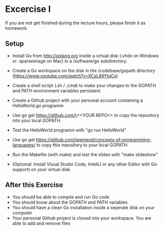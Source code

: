# Excercise I

If you are not get finished during the lecture hours, please finish it as homework.


## Setup

- Install Go from http://golang.org inside a virtual disk 
  (.vhdx on Windows or .sparseimage on Mac) in a /software/go subdirectory.

- Create a Go workspace on the disk in the /codebase/gopath directory (https://www.youtube.com/watch?v=XCsL89YtqCs)

- Create a shell script (.sh / .cmd) to make your changes to the GOPATH and PATH environment variables persistent.

- Create a Github project with your personal account containing a HelloWorld.go programm

- Use go get https://github.com/\<\<YOUR REPO\>\> to copy the repository into your local GOPATH.

- Test the HelloWorld programm with "go run HelloWorld"

- Use go get https://github.com/jweigend/concepts-of-programming-languages/ to copy this repository to your local GOPATH.

- Run the Makefile (with make) and test the slides with "make slideshow"
- (Optional: Install Visual Studio Code, IntelliJ or any other Editor with Go support) on your virtual disk.

## After this Exercise
- You should be able to compile and run Go code
- You should know about the GOPATH and PATH variables
- You should have a clean Go installation inside a seperate disk on your computer
- Your personal Github project is cloned into your workspace. You are able to add and remove files


